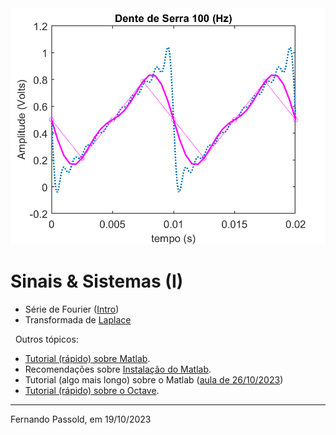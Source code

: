 <!--title: Sinais & Sistemas -->

<img src="dente_serra_100Hz_10termos_amostrado_400Hz_amostras.png" alt="dente_serra_100Hz_10termos_amostrado_400Hz_amostras.png" style="zoom:67%;" />

# Sinais & Sistemas (I)

* Série de Fourier ([Intro](4_fourier/4_serie_fourier.html))
* Transformada de [Laplace](3_transformada_laplace.pdf)

&nbsp;
Outros tópicos:

* [Tutorial (rápido) sobre Matlab](https://fpassold.github.io/Matlab/tutorial.html).
* Recomendações sobre [Instalação do Matlab](https://fpassold.github.io/Matlab/instalacao_matlab.html).
* Tutorial (algo mais longo) sobre o Matlab ([aula de 26/10/2023](aula_26oct2023.html))
* [Tutorial (rápido) sobre o Octave](https://fpassold.github.io/Octave/octave_inicio.html).
----

Fernando Passold, em 19/10/2023
